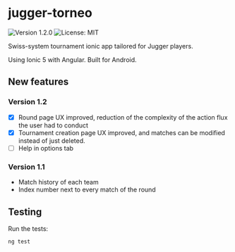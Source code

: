 # jugger-torneo

![Version 1.2.0](https://img.shields.io/badge/version-1.2.0-informational) ![License: MIT](https://img.shields.io/badge/license-MIT-green)

Swiss-system tournament ionic app tailored for Jugger players.

Using Ionic 5 with Angular. Built for Android.

## New features

### Version 1.2

- [x] Round page UX improved, reduction of the complexity of the action flux the user had to conduct
- [x] Tournament creation page UX improved, and matches can be modified instead of just deleted.
- [ ] Help in options tab

### Version 1.1

- Match history of each team
- Index number next to every match of the round

## Testing

Run the tests:

```shell
ng test
```
